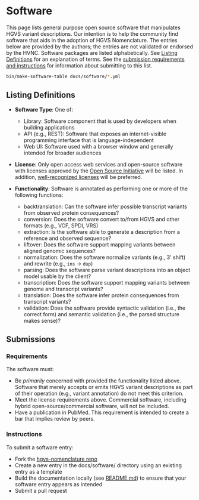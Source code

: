 # Software

This page lists general purpose open source software that manipulates HGVS
variant descriptions. Our intention is to help the community find software that
aids in the adoption of HGVS Nomenclature. The entries below are provided by the
authors; the entries are not validated or endorsed by the HVNC. Software
packages are listed alphabetically.  See [Listing
Definitions](#listing-definitions) for an explanation of terms. See the
[submission requirements and instructions](#submissions) for information about
submitting to this list.


```sh exec="true"
bin/make-software-table docs/software/*.yml
```

## Listing Definitions

- **Software Type**: One of:
    - Library: Software component that is used by developers when building applications
    - API (e.g., REST): Software that exposes an internet-visible programming interface that is language-independent
    - Web UI: Software used with a browser window and generally intended for broader audiences

- **License**: Only open access web services and open-source software with
  licenses approved by the [Open Source Initiative](https://opensource.org) will
  be listed. In addition, [well-recognized
  licenses](https://opensource.org/licenses/?categories=popular-strong-community)
  will be preferred.

- **Functionality**: Software is annotated as performing one or more of the following functions:
    - backtranslation: Can the software infer possible transcript variants from observed protein consequences?
    - conversion: Does the software convert to/from HGVS and other formats (e.g., VCF, SPDI, VRS)
    - extraction: Is the software able to generate a description from a reference and observed sequence?
    - liftover: Does the software support mapping variants between aligned genomic sequences?
    - normalization: Does the software normalize variants (e.g., 3' shift) and rewrite (e.g., `ins` → `dup`)
    - parsing: Does the software parse variant descriptions into an object model usable by the client?
    - transcription: Does the software support mapping variants between genome and transcript variants?
    - translation: Does the software infer protein consequences from transcript variants?
    - validation: Does the software provide syntactic validation (i.e., the correct form) and semantic validation (i.e., the parsed structure makes sense)?

## Submissions

### Requirements

The software must:

- Be *primarily* concerned with provided the functionality listed above.
  Software that merely accepts or emits HGVS variant descriptions as part of their
  operation (e.g., variant annotation) do not meet this criterion.
- Meet the license requirements above. Commercial software, including hybrid
  open-source/commercial software, will not be included.
- Have a publication in PubMed. This requirement is intended to create a bar
  that implies review by peers.

### Instructions

To submit a software entry:

- Fork the [hgvs-nomenclature repo](https://github.com/HGVSnomenclature/hgvs-nomenclature/)
- Create a new entry in the docs/software/ directory using an existing entry as a template
- Build the documentation locally (see
  [README.md](https://github.com/HGVSnomenclature/hgvs-nomenclature/blob/main/README.md))
  to ensure that your software entry appears as intended
- Submit a pull request
